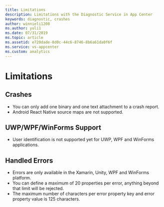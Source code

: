 ```yaml
---
title: Limitations
description: Limitations with the Diagnostic Service in App Center
keywords: diagnostic, crashes
author: winnieli1208
ms.author: yuli1
ms.date: 07/31/2019
ms.topic: article
ms.assetid: e720dade-8d0c-44c6-8746-8b6a61da0f6f
ms.service: vs-appcenter
ms.custom: analytics 
---
```


# Limitations

## Crashes

- You can only add one binary and one text attachment to a crash report.
- Android React Native source maps are not supported.

## UWP/WPF/WinForms Support

- User identification is not supported yet for UWP, WPF and WinForms applications.

## Handled Errors

- Errors are only available in the Xamarin, Unity, WPF and WinForms platform.
- You can define a maximum of 20 properties per error, anything beyond that limit will be rejected.
- The maximum number of characters per error property key and error property value is 125 characters.
